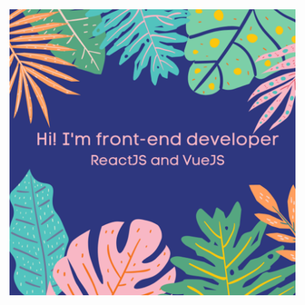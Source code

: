<img src="https://raw.githubusercontent.com/AliceInWonderDev/AliceInWonderDev/master/its_coding_time-1.png" width="100%" height="50%"/>
